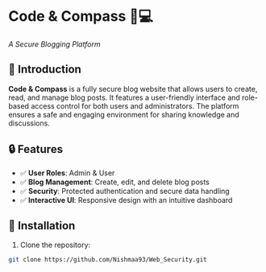 # Code & Compass 🧭💻
*A Secure Blogging Platform*
## 🌟 Introduction 
**Code & Compass** is a fully secure blog website that allows users to create, read, and manage blog posts. It features a user-friendly interface and role-based access control for both users and administrators. The platform ensures a safe and engaging environment for sharing knowledge and discussions.
## 🔒 Features 
- ✅ **User Roles**: Admin & User
- ✅ **Blog Management**: Create, edit, and delete blog posts
- ✅ **Security**: Protected authentication and secure data handling
- ✅ **Interactive UI**: Responsive design with an intuitive dashboard 
## 🚀 Installation 
1. Clone the repository:
```bash
git clone https://github.com/Nishmaa93/Web_Security.git
